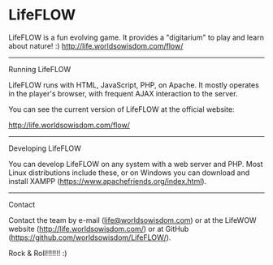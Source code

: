   # LifeFLOW
LifeFLOW is a fun evolving game. It provides a "digitarium" to play and learn about nature! :) http://life.worldsowisdom.com/flow/

*********************

Running LifeFLOW

LifeFLOW runs with HTML, JavaScript, PHP, on Apache. It mostly operates in the player's browser, with frequent AJAX interaction to the server.

You can see the current version of LifeFLOW at the official website:

http://life.worldsowisdom.com/flow/

*********************

Developing LifeFLOW

You can develop LifeFLOW on any system with a web server and PHP. Most Linux distributions include these, or on Windows you can download and install XAMPP (https://www.apachefriends.org/index.html).

*********************

Contact

Contact the team by e-mail (life@worldsowisdom.com) or at the LifeWOW website (http://life.worldsowisdom.com/) or at GitHub (https://github.com/worldsowisdom/LifeFLOW/).

Rock & Roll!!!!!!! :)
